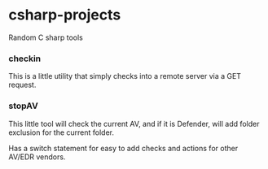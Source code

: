 # csharp-projects
Random C sharp tools

### checkin
This is a little utility that simply checks into a remote server via a GET request.


### stopAV
This little tool will check the current AV, and if it is Defender, will add folder exclusion for the current folder. 

Has a switch statement for easy to add checks and actions for other AV/EDR vendors.

